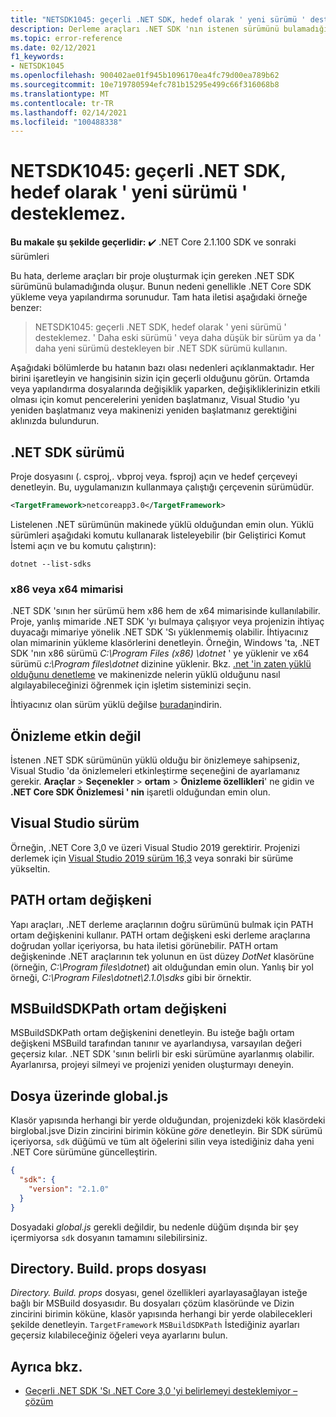 ```yaml
---
title: "NETSDK1045: geçerli .NET SDK, hedef olarak ' yeni sürümü ' desteklemez."
description: Derleme araçları .NET SDK 'nın istenen sürümünü bulamadığında oluşan .NET SDK hatası NETSDK1045 hakkında bilgi edinin.
ms.topic: error-reference
ms.date: 02/12/2021
f1_keywords:
- NETSDK1045
ms.openlocfilehash: 900402ae01f945b1096170ea4fc79d00ea789b62
ms.sourcegitcommit: 10e719780594efc781b15295e499c66f316068b8
ms.translationtype: MT
ms.contentlocale: tr-TR
ms.lasthandoff: 02/14/2021
ms.locfileid: "100488338"
---
```

# <a name="netsdk1045-the-current-net-sdk-does-not-support-newer-version-as-a-target"></a>NETSDK1045: geçerli .NET SDK, hedef olarak ' yeni sürümü ' desteklemez.

**Bu makale şu şekilde geçerlidir:** ✔️ .NET Core 2.1.100 SDK ve sonraki sürümleri

Bu hata, derleme araçları bir proje oluşturmak için gereken .NET SDK sürümünü bulamadığında oluşur. Bunun nedeni genellikle .NET Core SDK yükleme veya yapılandırma sorunudur. Tam hata iletisi aşağıdaki örneğe benzer:

> NETSDK1045: geçerli .NET SDK, hedef olarak ' yeni sürümü ' desteklemez. ' Daha eski sürümü ' veya daha düşük bir sürüm ya da ' daha yeni sürümü destekleyen bir .NET SDK sürümü kullanın.

Aşağıdaki bölümlerde bu hatanın bazı olası nedenleri açıklanmaktadır. Her birini işaretleyin ve hangisinin sizin için geçerli olduğunu görün. Ortamda veya yapılandırma dosyalarında değişiklik yaparken, değişikliklerinizin etkili olması için komut pencerelerini yeniden başlatmanız, Visual Studio 'yu yeniden başlatmanız veya makinenizi yeniden başlatmanız gerektiğini aklınızda bulundurun.

## <a name="net-sdk-version"></a>.NET SDK sürümü

Proje dosyasını (. csproj,. vbproj veya. fsproj) açın ve hedef çerçeveyi denetleyin. Bu, uygulamanızın kullanmaya çalıştığı çerçevenin sürümüdür.

```xml
<TargetFramework>netcoreapp3.0</TargetFramework>
```

Listelenen .NET sürümünün makinede yüklü olduğundan emin olun. Yüklü sürümleri aşağıdaki komutu kullanarak listeleyebilir (bir Geliştirici Komut İstemi açın ve bu komutu çalıştırın):

```dotnetcli
dotnet --list-sdks
```

### <a name="x86-or-x64-architecture"></a>x86 veya x64 mimarisi

.NET SDK 'sının her sürümü hem x86 hem de x64 mimarisinde kullanılabilir. Proje, yanlış mimaride .NET SDK 'yı bulmaya çalışıyor veya projenizin ihtiyaç duyacağı mimariye yönelik .NET SDK 'Sı yüklenmemiş olabilir. İhtiyacınız olan mimarinin yükleme klasörlerini denetleyin. Örneğin, Windows 'ta, .NET SDK 'nın x86 sürümü *C:\Program Files (x86) \dotnet* ' ye yüklenir ve x64 sürümü *c:\Program files\dotnet* dizinine yüklenir. Bkz. [.net 'in zaten yüklü olduğunu denetleme](../../install/how-to-detect-installed-versions.md) ve makinenizde nelerin yüklü olduğunu nasıl algılayabileceğinizi öğrenmek için işletim sisteminizi seçin.

İhtiyacınız olan sürüm yüklü değilse [buradan](https://dotnet.microsoft.com/download/dotnet-core)indirin.

## <a name="preview-not-enabled"></a>Önizleme etkin değil

İstenen .NET SDK sürümünün yüklü olduğu bir önizlemeye sahipseniz, Visual Studio 'da önizlemeleri etkinleştirme seçeneğini de ayarlamanız gerekir. **Araçlar**  >  **Seçenekler**  >  **ortam**  >  **Önizleme özellikleri**' ne gidin ve **.NET Core SDK Önizlemesi ' nin** işaretli olduğundan emin olun.

## <a name="visual-studio-version"></a>Visual Studio sürüm

Örneğin, .NET Core 3,0 ve üzeri Visual Studio 2019 gerektirir. Projenizi derlemek için [Visual Studio 2019 sürüm 16,3](https://visualstudio.microsoft.com/downloads) veya sonraki bir sürüme yükseltin.

## <a name="path-environment-variable"></a>PATH ortam değişkeni

Yapı araçları, .NET derleme araçlarının doğru sürümünü bulmak için PATH ortam değişkenini kullanır. PATH ortam değişkeni eski derleme araçlarına doğrudan yollar içeriyorsa, bu hata iletisi görünebilir. PATH ortam değişkeninde .NET araçlarının tek yolunun en üst düzey *DotNet* klasörüne (örneğin, *C:\Program files\dotnet*) ait olduğundan emin olun. Yanlış bir yol örneği, *C:\Program Files\dotnet\2.1.0\sdks* gibi bir örnektir.

## <a name="msbuildsdkpath-environment-variable"></a>MSBuildSDKPath ortam değişkeni

MSBuildSDKPath ortam değişkenini denetleyin. Bu isteğe bağlı ortam değişkeni MSBuild tarafından tanınır ve ayarlandıysa, varsayılan değeri geçersiz kılar. .NET SDK 'sının belirli bir eski sürümüne ayarlanmış olabilir. Ayarlanırsa, projeyi silmeyi ve projenizi yeniden oluşturmayı deneyin.

## <a name="globaljson-file"></a>Dosya üzerinde global.js

Klasör yapısında herhangi bir yerde olduğundan, projenizdeki kök klasördeki birglobal.jsve Dizin zincirini birimin köküne *göre* denetleyin. Bir SDK sürümü içeriyorsa, `sdk` düğümü ve tüm alt öğelerini silin veya istediğiniz daha yeni .NET Core sürümüne güncelleştirin.

```json
{
  "sdk": {
    "version": "2.1.0"
  }
}
```

Dosyadaki *global.js* gerekli değildir, bu nedenle düğüm dışında bir şey içermiyorsa `sdk` dosyanın tamamını silebilirsiniz.

## <a name="directorybuildprops-file"></a>Directory. Build. props dosyası

*Directory. Build. props* dosyası, genel özellikleri ayarlayasağlayan isteğe bağlı bir MSBuild dosyasıdır. Bu dosyaları çözüm klasöründe ve Dizin zincirini birimin köküne, klasör yapısında herhangi bir yerde olabilecekleri şekilde denetleyin. `TargetFramework` `MSBuildSDKPath` İstediğiniz ayarları geçersiz kılabileceğiniz öğeleri veya ayarlarını bulun.

## <a name="see-also"></a>Ayrıca bkz.

- [Geçerli .NET SDK 'Sı .NET Core 3,0 'yi belirlemeyi desteklemiyor – çözüm](https://www.ryadel.com/current-net-sdk-not-support-net-core-3-0-fix/)
